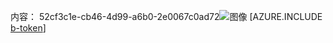 内容： 52cf3c1e-cb46-4d99-a6b0-2e0067c0ad72![图像](290125d1-4e0b-41b5-a9d7-3d0c30e6e62e.png)
[AZURE.INCLUDE [b-token](fc3cafb0-23e3-48dd-b8b0-a2aefc506a22.md)]
